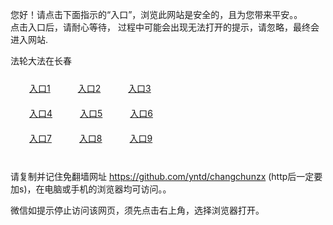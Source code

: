 您好！请点击下面指示的“入口”，浏览此网站是安全的，且为您带来平安。。 <br/>
点击入口后，请耐心等待， 过程中可能会出现无法打开的提示，请忽略，最终会进入网站. </br>

法轮大法在长春<br/>
<div style="padding:10px"><a style="margin:20px" target="_blank" href="https://d2px7ybyghf8v2.cloudfront.net/2Qpsp?boztxp" id="ccLink1" rel="nofollow">入口1</a> <a target="_blank" style="margin:20px" href="https://d10wu1fl0a4xnx.cloudfront.net/2Qpsp?kunqhgh" id="ccLink2" rel="nofollow">入口2</a> <a style="margin:20px" target="_blank" href="https://dcbsxppmb0syo.cloudfront.net/2Qpsp?mbudbsub" id="ccLink3" rel="nofollow">入口3</a></div>

<div style="padding:10px" ><a style="margin:20px" target="_blank" href="https://d2px7ybyghf8v2.cloudfront.net/2Qpsp?boztxp" id="ccLink4" rel="nofollow">入口4</a> <a style="margin:20px" href="https://d10wu1fl0a4xnx.cloudfront.net/2Qpsp?kunqhgh" target="_blank" id="ccLink5" rel="nofollow">入口5</a> <a style="margin:20px" href="https://dcbsxppmb0syo.cloudfront.net/2Qpsp?mbudbsub" target="_blank" id="ccLink6" rel="nofollow">入口6</a></div>

<div style="padding:10px"><a style="margin:20px" target="_blank" href="https://d2px7ybyghf8v2.cloudfront.net/2Qpsp?boztxp" id="ccLink7" rel="nofollow">入口7</a> <a style="margin:20px" href="https://d10wu1fl0a4xnx.cloudfront.net/2Qpsp?kunqhgh" target="_blank" id="ccLink8" rel="nofollow">入口8</a> <a style="margin:20px" target="_blank" href="https://dcbsxppmb0syo.cloudfront.net/2Qpsp?mbudbsub" id="ccLink9" rel="nofollow">入口9</a></div>

<br/>



请复制并记住免翻墙网址 https://github.com/yntd/changchunzx (http后一定要加s)，在电脑或手机的浏览器均可访问。。<br/>

微信如提示停止访问该网页，须先点击右上角，选择浏览器打开。
